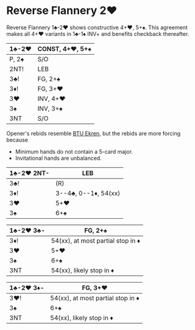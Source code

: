 # Reverse Flannery 2♥

Reverse Flannery 1♣-2♥ shows constructive 4+♥, 5+♠.  This agreement makes all
4+♥ variants in 1♣-1♠ INV+ and benefits checkback thereafter.

| 1♣-2♥ | CONST, 4+♥, 5+♠ |
|-------|-----------------|
| P, 2♠ | S/O
| 2NT!  | LEB
| 3♣!   | FG, 2+♠
| 3♦!   | FG, 3+♥
| 3♥    | INV, 4+♥
| 3♠    | INV, 3+♠
| 3NT   | S/O

Opener's rebids resemble [BTU Ekren][btu], but the rebids are more forcing because

- Minimum hands do not contain a 5-card major.
- Invitational hands are unbalanced.

[btu]: https://www.ptt.cc/man/BridgeClub/D6D1/D49B/DF20/&#x4D;.969033796.A.html

| 1♣-2♥ 2NT- | LEB |
|------------|-----|
| 3♣!        | (R)
| 3♦!        | 3--4♣, 0--1♦, 54(xx)
| 3♥         | 5+♥
| 3♠         | 6+♠

| 1♣-2♥ 3♣- | FG, 2+♠ |
|-----------|---------|
| 3♦!       | 54(xx), at most partial stop in ♦
| 3♥        | 5+♥
| 3♠        | 6+♠
| 3NT       | 54(xx), likely stop in ♦

| 1♣-2♥ 3♦- | FG, 3+♥ |
|-----------|---------|
| 3♥!       | 54(xx), at most partial stop in ♦
| 3♠        | 6+♠
| 3NT       | 54(xx), likely stop in ♦
